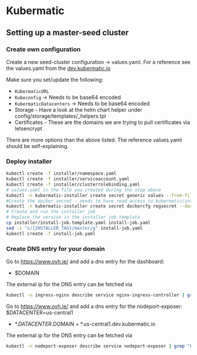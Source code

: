 # Kubermatic

## Setting up a master-seed cluster

### Create own configuration
Create a new seed-cluster configuration -> values.yaml.
For a reference see the values.yaml from the [dev.kubermatic.io](https://github.com/kubermatic/secrets/blob/master/seed-clusters/dev.kubermatic.io/values.yaml)

Make sure you set/update the following:
- `KubermaticURL`
- `Kubeconfig` -> Needs to be base64 encoded
- `KubermaticDatacenters` -> Needs to be base64 encoded
- Storage - Have a look at the helm chart helper under config/storage/templates/_helpers.tpl
- Certificates - These are the domains we are trying to pull certificates via letsencrypt

There are more options than the above listed. The reference values.yaml should be self-explaining.

### Deploy installer
```bash
kubectl create -f installer/namespace.yaml
kubectl create -f installer/serviceaccount.yaml
kubectl create -f installer/clusterrolebinding.yaml
# values.yaml is the file you created during the step above
kubectl -n kubermatic-installer create secret generic values --from-file=values.yaml
#Create the docker secret - needs to have read access to kubermatic/installer 
kubectl -n kubermatic-installer create secret dockercfg regsecret --docker-server=<your-registry-server> --docker-username=<your-name> --docker-password=<your-pword> --docker-email=<your-email>
# Create and run the installer job
# Replace the version in the installer job template
cp installer/install-job.template.yaml install-job.yaml
sed -i "s/{INSTALLER_TAG}/master/g" install-job.yaml
kubectl create -f install-job.yaml
```

### Create DNS entry for your domain
Go to https://www.ovh.ie/ and add a dns entry for the dashboard:
- $DOMAIN  

The external ip for the DNS entry can be fetched via
```bash
kubectl -n ingress-nginx describe service nginx-ingress-controller | grep "LoadBalancer Ingress"
```

Go to https://www.ovh.ie/ and add a dns entry for the nodeport-exposer:
$DATACENTER=us-central1
- *.$DATACENTER.$DOMAIN  =  *.us-central1.dev.kubermatic.io  

The external ip for the DNS entry can be fetched via
```bash
kubectl -n nodeport-exposer describe service nodeport-exposer | grep "LoadBalancer Ingress"
```
